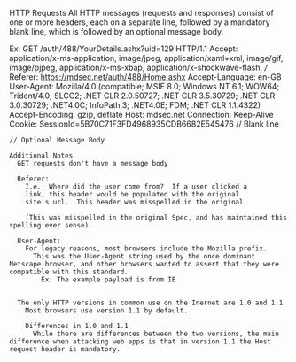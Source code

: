 HTTP Requests
  All HTTP messages (requests and responses) consist of one or more headers, each on a separate line, followed by a mandatory blank line, which is followed by an optional message body.

  Ex: 
    GET /auth/488/YourDetails.ashx?uid=129 HTTP/1.1
    Accept: application/x-ms-application, image/jpeg, application/xaml+xml, image/gif, image/pjpeg, application/x-ms-xbap, application/x-shockwave-flash, */*
    Referer: https://mdsec.net/auth/488/Home.ashx
    Accept-Language: en-GB
    User-Agent: Mozilla/4.0 (compatible; MSIE 8.0; Windows NT 6.1; WOW64; Trident/4.0; SLCC2; .NET CLR 2.0.50727; .NET CLR 3.5.30729; .NET CLR 3.0.30729; .NET4.0C; InfoPath.3; .NET4.0E; FDM; .NET CLR 1.1.4322)
    Accept-Encoding: gzip, deflate
    Host: mdsec.net
    Connection: Keep-Alive
    Cookie: SessionId=5B70C71F3FD4968935CDB6682E545476
    // Blank line

    // Optional Message Body
    
    Additional Notes
      GET requests don't have a message body

      Referer: 
        I.e., Where did the user come from?  If a user clicked a 
        link, this header would be populated with the original 
        site's url.  This header was misspelled in the original

        (This was misspelled in the original Spec, and has maintained this spelling ever sense).

      User-Agent:
        For legacy reasons, most browsers include the Mozilla prefix.
          This was the User-Agent string used by the once dominant Netscape browser, and other browsers wanted to assert that they were compatible with this standard.
            Ex: The example payload is from IE


      The only HTTP versions in common use on the Inernet are 1.0 and 1.1
        Most browsers use version 1.1 by default.

        Differences in 1.0 and 1.1
          While there are differences between the two versions, the main difference when attacking web apps is that in version 1.1 the Host request header is mandatory.